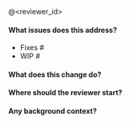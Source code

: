 @<reviewer_id>

#### What issues does this address?

- Fixes #<issueid>
- WIP #<issueid>

#### What does this change do?

#### Where should the reviewer start?

#### Any background context?
